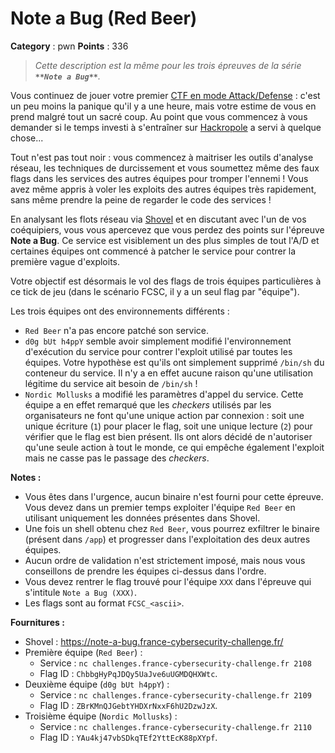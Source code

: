 # Note a Bug (Red Beer)

**Category** : pwn
**Points** : 336

> *Cette description est la même pour les trois épreuves de la série **`**Note a Bug**`**.*

Vous continuez de jouer votre premier [CTF en mode Attack/Defense](https://2023.faustctf.net/information/attackdefense-for-beginners/) : c'est un peu moins la panique qu'il y a une heure, mais votre estime de vous en prend malgré tout un sacré coup. Au point que vous commencez à vous demander si le temps investi à s'entraîner sur [Hackropole](https://hackropole.fr/) a servi à quelque chose...

Tout n'est pas tout noir : vous commencez à maitriser les outils d'analyse réseau, les techniques de durcissement et vous soumettez même des faux flags dans les services des autres équipes pour tromper l'ennemi ! Vous avez même appris à voler les exploits des autres équipes très rapidement, sans même prendre la peine de regarder le code des services !

En analysant les flots réseau via [Shovel](https://github.com/ANSSI-FR/shovel/) et en discutant avec l'un de vos coéquipiers, vous vous apercevez que vous perdez des points sur l'épreuve **Note a Bug**.
Ce service est visiblement un des plus simples de tout l'A/D et certaines équipes ont commencé à patcher le service pour contrer la première vague d'exploits.

Votre objectif est désormais le vol des flags de trois équipes particulières à ce tick de jeu (dans le scénario FCSC, il y a un seul flag par "équipe").

Les trois équipes ont des environnements différents :
* `Red Beer` n'a pas encore patché son service.
* `d0g bUt h4ppY` semble avoir simplement modifié l'environnement d'exécution du service pour contrer l'exploit utilisé par toutes les équipes. Votre hypothèse est qu'ils ont simplement supprimé `/bin/sh` du conteneur du service. Il n'y a en effet aucune raison qu'une utilisation légitime du service ait besoin de `/bin/sh` !
* `Nordic Mollusks` a modifié les paramètres d'appel du service. Cette équipe a en effet remarqué que les _checkers_ utilisés par les organisateurs ne font qu'une unique action par connexion : soit une unique écriture (`1`) pour placer le flag, soit une unique lecture (`2`) pour vérifier que le flag est bien présent. Ils ont alors décidé de n'autoriser qu'une seule action à tout le monde, ce qui empêche également l'exploit mais ne casse pas le passage des _checkers_.

**Notes :**
* Vous êtes dans l'urgence, aucun binaire n'est fourni pour cette épreuve. Vous devez dans un premier temps exploiter l'équipe `Red Beer` en utilisant uniquement les données présentes dans Shovel.
* Une fois un shell obtenu chez `Red Beer`, vous pourrez exfiltrer le binaire (présent dans `/app`) et progresser dans l'exploitation des deux autres équipes.
* Aucun ordre de validation n'est strictement imposé, mais nous vous conseillons de prendre les équipes ci-dessus dans l'ordre.
* Vous devez rentrer le flag trouvé pour l'équipe `XXX` dans l'épreuve qui s'intitule `Note a Bug (XXX)`.
* Les flags sont au format `FCSC_<ascii>`.

**Fournitures :**

* Shovel : https://note-a-bug.france-cybersecurity-challenge.fr/
* Première équipe (`Red Beer`) :
  * Service : `nc challenges.france-cybersecurity-challenge.fr 2108`
  * Flag ID : `ChbbgHyPqJDQy5UaJve6uUGMDQHXWtc`.
* Deuxième équipe (`d0g bUt h4ppY`) :
  * Service : `nc challenges.france-cybersecurity-challenge.fr 2109`
  * Flag ID : `ZBrKMnQJGebtYHDXrNxxF6hU2DzwJzX`.
* Troisième équipe (`Nordic Mollusks`) :
  * Service : `nc challenges.france-cybersecurity-challenge.fr 2110`
  * Flag ID : `YAu4kj47vbSDkqTEf2YttEcK88pXYpf`.



